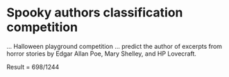 # Spooky authors classification competition 

... Halloween playground competition ... predict the author of excerpts from horror stories by Edgar Allan Poe, Mary Shelley, and HP Lovecraft. 

Result = 698/1244
